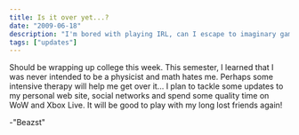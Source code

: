 ```yaml
---
title: Is it over yet...?
date: "2009-06-18"
description: "I'm bored with playing IRL, can I escape to imaginary game worlds instead?"
tags: ["updates"]
---
```


Should be wrapping up college this week.  This semester, I learned that I was never intended to be a physicist and math hates me.  Perhaps some intensive therapy will help me get over it...  I plan to tackle some updates to my personal web site, social networks and spend some quality time on WoW and Xbox Live.  It will be good to play with my long lost friends again!

-"Beazst"
